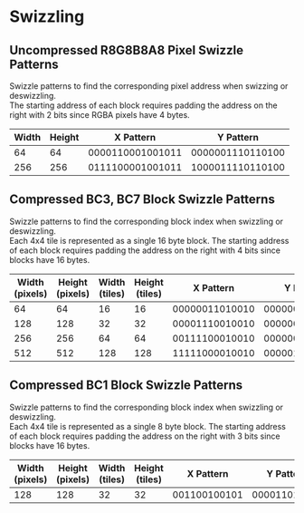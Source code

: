 # Swizzling

## Uncompressed R8G8B8A8 Pixel Swizzle Patterns 
Swizzle patterns to find the corresponding pixel address when swizzing or deswizzling.  
The starting address of each block requires padding the address on the right with 2 bits since RGBA pixels have 4 bytes.  

| Width | Height | X Pattern | Y Pattern |
| --- | --- | --- | ------- |
| 64  | 64  | 0000110001001011 | 0000001110110100 |
| 256 | 256 | 0111100001001011 | 1000011110110100 |

## Compressed BC3, BC7 Block Swizzle Patterns 
Swizzle patterns to find the corresponding block index when swizzling or deswizzling.  
Each 4x4 tile is represented as a single 16 byte block. The starting address of each block requires 
padding the address on the right with 4 bits since blocks have 16 bytes.  

| Width (pixels) | Height (pixels) | Width (tiles) | Height (tiles) | X Pattern | Y Pattern |
| --- | --- | --- | --- | --- | --- |
| 64  | 64  | 16  | 16  | 00000011010010 | 00000000101101 |
| 128 | 128 | 32  | 32  | 00001110010010 | 00000001101101 |
| 256 | 256 | 64  | 64  | 00111100010010 | 00000011101101 |
| 512 | 512 | 128 | 128 | 11111000010010 | 00000111101101 |

## Compressed BC1 Block Swizzle Patterns 
Swizzle patterns to find the corresponding block index when swizzling or deswizzling.  
Each 4x4 tile is represented as a single 8 byte block. The starting address of each block requires 
padding the address on the right with 3 bits since blocks have 16 bytes.  

| Width (pixels) | Height (pixels) | Width (tiles) | Height (tiles) | X Pattern | Y Pattern |
| --- | --- | --- | --- | --- | --- |
| 128 | 128 | 32 | 32 | 001100100101 | 000011011010 |
